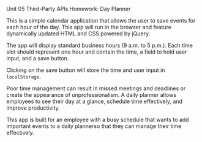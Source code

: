 Unit 05 Third-Party APIs Homework: Day Planner

This is a simple calendar application that allows the user to save events for each hour of the day. This app will run in the browser and feature dynamically updated HTML and CSS powered by jQuery.

The app will display standard business hours (9 a.m. to 5 p.m.). Each time slot should represent one hour and contain the time, a field to hold user input, and a save button. 

Clicking on the save button will store the time and user input in `localStorage`.

Poor time management can result in missed meetings and deadlines or create the appearance of unprofessionalism. A daily planner allows employees to see their day at a glance, schedule time effectively, and improve productivity. 

This app is built for an employee with a busy schedule that wants to add important events to a daily plannerso that they can manage their time effectively.

